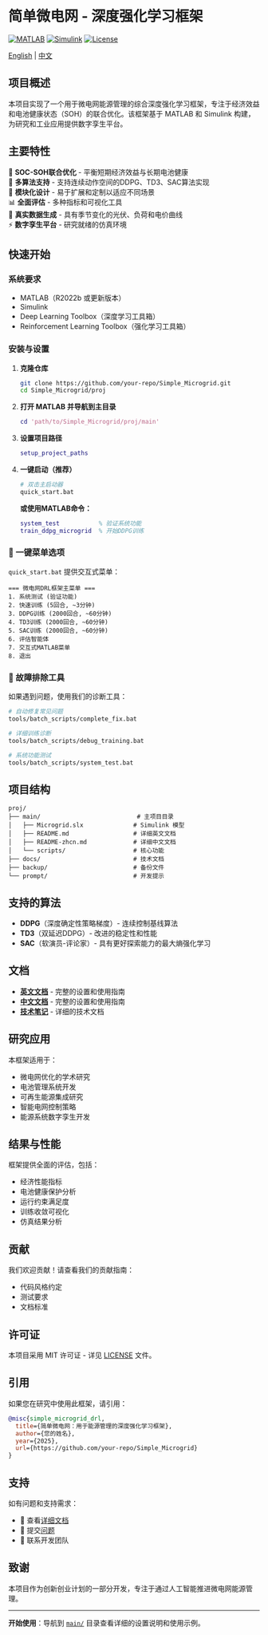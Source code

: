 # 简单微电网 - 深度强化学习框架

[![MATLAB](https://img.shields.io/badge/MATLAB-R2022b+-blue.svg)](https://www.mathworks.com/products/matlab.html)
[![Simulink](https://img.shields.io/badge/Simulink-必需-orange.svg)](https://www.mathworks.com/products/simulink.html)
[![License](https://img.shields.io/badge/License-MIT-green.svg)](LICENSE)

[English](README.md) | [中文](README-zhcn.md)

## 项目概述

本项目实现了一个用于微电网能源管理的综合深度强化学习框架，专注于经济效益和电池健康状态（SOH）的联合优化。该框架基于 MATLAB 和 Simulink 构建，为研究和工业应用提供数字孪生平台。

## 主要特性

🎯 **SOC-SOH联合优化** - 平衡短期经济效益与长期电池健康  
🤖 **多算法支持** - 支持连续动作空间的DDPG、TD3、SAC算法实现  
🔧 **模块化设计** - 易于扩展和定制以适应不同场景  
📊 **全面评估** - 多种指标和可视化工具  
🌱 **真实数据生成** - 具有季节变化的光伏、负荷和电价曲线  
⚡ **数字孪生平台** - 研究就绪的仿真环境  

## 快速开始

### 系统要求
- MATLAB（R2022b 或更新版本）
- Simulink
- Deep Learning Toolbox（深度学习工具箱）
- Reinforcement Learning Toolbox（强化学习工具箱）

### 安装与设置

1. **克隆仓库**
   ```bash
   git clone https://github.com/your-repo/Simple_Microgrid.git
   cd Simple_Microgrid/proj
   ```

2. **打开 MATLAB 并导航到主目录**
   ```matlab
   cd 'path/to/Simple_Microgrid/proj/main'
   ```

3. **设置项目路径**
   ```matlab
   setup_project_paths
   ```

4. **一键启动（推荐）**
   ```bash
   # 双击主启动器
   quick_start.bat
   ```

   **或使用MATLAB命令：**
   ```matlab
   system_test           % 验证系统功能
   train_ddpg_microgrid  % 开始DDPG训练
   ```

### 🚀 一键菜单选项

`quick_start.bat` 提供交互式菜单：

```
=== 微电网DRL框架主菜单 ===
1. 系统测试 (验证功能)
2. 快速训练 (5回合, ~3分钟)
3. DDPG训练 (2000回合, ~60分钟)
4. TD3训练 (2000回合, ~60分钟)
5. SAC训练 (2000回合, ~60分钟)
6. 评估智能体
7. 交互式MATLAB菜单
8. 退出
```

### 🔧 故障排除工具

如果遇到问题，使用我们的诊断工具：

```bash
# 自动修复常见问题
tools/batch_scripts/complete_fix.bat

# 详细训练诊断
tools/batch_scripts/debug_training.bat

# 系统功能测试
tools/batch_scripts/system_test.bat
```

## 项目结构

```
proj/
├── main/                           # 主项目目录
│   ├── Microgrid.slx              # Simulink 模型
│   ├── README.md                  # 详细英文文档
│   ├── README-zhcn.md             # 详细中文文档
│   └── scripts/                   # 核心功能
├── docs/                          # 技术文档
├── backup/                        # 备份文件
└── prompt/                        # 开发提示
```

## 支持的算法

- **DDPG**（深度确定性策略梯度）- 连续控制基线算法
- **TD3**（双延迟DDPG）- 改进的稳定性和性能
- **SAC**（软演员-评论家）- 具有更好探索能力的最大熵强化学习

## 文档

- **[英文文档](main/README.md)** - 完整的设置和使用指南
- **[中文文档](main/README-zhcn.md)** - 完整的设置和使用指南
- **[技术笔记](docs/)** - 详细的技术文档

## 研究应用

本框架适用于：
- 微电网优化的学术研究
- 电池管理系统开发
- 可再生能源集成研究
- 智能电网控制策略
- 能源系统数字孪生开发

## 结果与性能

框架提供全面的评估，包括：
- 经济性能指标
- 电池健康保护分析
- 运行约束满足度
- 训练收敛可视化
- 仿真结果分析

## 贡献

我们欢迎贡献！请查看我们的贡献指南：
- 代码风格约定
- 测试要求
- 文档标准

## 许可证

本项目采用 MIT 许可证 - 详见 [LICENSE](LICENSE) 文件。

## 引用

如果您在研究中使用此框架，请引用：
```bibtex
@misc{simple_microgrid_drl,
  title={简单微电网：用于能源管理的深度强化学习框架},
  author={您的姓名},
  year={2025},
  url={https://github.com/your-repo/Simple_Microgrid}
}
```

## 支持

如有问题和支持需求：
- 📖 查看[详细文档](main/README-zhcn.md)
- 🐛 提交[问题](https://github.com/your-repo/issues)
- 💬 联系开发团队

## 致谢

本项目作为创新创业计划的一部分开发，专注于通过人工智能推进微电网能源管理。

---

**开始使用**：导航到 [`main/`](main/) 目录查看详细的设置说明和使用示例。

